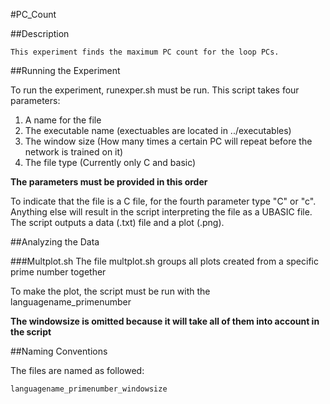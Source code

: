 #PC_Count

##Description

	This experiment finds the maximum PC count for the loop PCs.

##Running the Experiment

To run the experiment, runexper.sh must be run. This script takes four parameters:
   
1. A name for the file
2. The executable name (exectuables are located in ../executables)
3. The window size (How many times a certain PC will repeat before the network is trained on it)
4. The file type (Currently only C and basic)

**The parameters must be provided in this order**

To indicate that the file is a C file, for the fourth parameter type "C" or "c". Anything else will result in the
script interpreting the file as a UBASIC file. The script outputs a data (.txt) file and a plot (.png).

##Analyzing the Data

###Multplot.sh
The file multplot.sh groups all plots created from a specific prime number together

To make the plot, the script must be run with the languagename_primenumber
   
   **The windowsize is omitted because it will take all of them into account in the script**

##Naming Conventions

The files are named as followed:

    languagename_primenumber_windowsize
